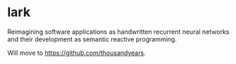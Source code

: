 # lark

Reimagining software applications as handwritten recurrent neural networks and their development as semantic reactive programming.

Will move to https://github.com/thousandyears.
